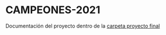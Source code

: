 # CAMPEONES-2021
Documentación del proyecto dentro de la 	[carpeta proyecto final](https://github.com/Ingenieria-de-Software-2021-ITAM/CAMPEONES-2021/tree/main/proyecto-final)
